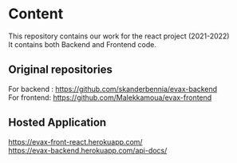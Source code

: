 # Content

This repository contains our work for the react project (2021-2022)\
It contains both Backend and Frontend code.

## Original repositories

For backend : <https://github.com/skanderbennia/evax-backend>\
For frontend: <https://github.com/Malekkamoua/evax-frontend>

## Hosted Application

<https://evax-front-react.herokuapp.com/>\
<https://evax-backend.herokuapp.com/api-docs/>
